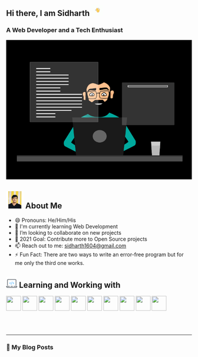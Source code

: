 ## Hi there, I am Sidharth <img src="assets/Wave.gif" width="30px" />
### A Web Developer and a Tech Enthusiast


<p align="center">
<img src="assets/CodeGif.gif" />
</p>

## <img src="assets/AboutMe.gif" /> About Me
- 😄 Pronouns: He/Him/His
- 🌱 I'm currently learning Web Development 
- 👯 I’m looking to collaborate on new projects
- 🥅 2021 Goal: Contribute more to Open Source projects
- 📫 Reach out to me: sidharth1604@gmail.com
- ⚡ Fun Fact: There are two ways to write an error-free program but for me only the third one works.

## <img src="assets/dev.png" width="30" height="30"/> Learning and Working with 

<p float="left">
<img src="https://icon-library.com/images/html5-icon/html5-icon-13.jpg" width="40" height="40">
<img src="https://cdn.iconscout.com/icon/free/png-512/css3-9-1175237.png" width="40" height="40"> 
<img src="https://img.icons8.com/color/452/bootstrap.png" width="40" height="40"> 
<img src="https://cdn.icon-icons.com/icons2/2108/PNG/512/javascript_icon_130900.png" width="40" height="40">
<img src="https://cdn.iconscout.com/icon/free/png-512/jquery-10-1175155.png" width="40" height="40"> 
<img src="https://cdn.iconscout.com/icon/free/png-512/react-1-282599.png" width="40" height="40"> 
<img src="https://upload.wikimedia.org/wikipedia/commons/thumb/3/3f/Git_icon.svg/1024px-Git_icon.svg.png" width="40" height="40"> 
<img src="https://github.githubassets.com/images/modules/logos_page/GitHub-Mark.png" width="40" height="40"> 
<img src="https://pbs.twimg.com/profile_images/1410632439370641409/Pt-7RucE_400x400.jpg" width="40" height="40">
<img src="https://seeklogo.com/images/C/c-logo-43CE78FF9C-seeklogo.com.png" width="40" height="40"> 

</p>

<br />
<br />

---
### 📕 My Blog Posts
<!-- BLOG-POST-LIST:START -->

<!-- BLOG-POST-LIST:END -->



